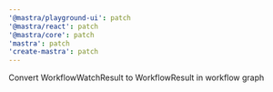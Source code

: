 ```yaml
---
'@mastra/playground-ui': patch
'@mastra/react': patch
'@mastra/core': patch
'mastra': patch
'create-mastra': patch
---
```


Convert WorkflowWatchResult to WorkflowResult in workflow graph
